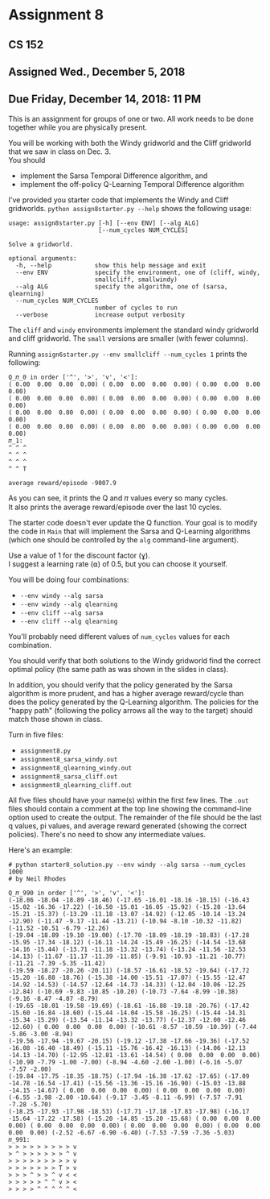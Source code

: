 # Assignment 8
## CS 152
## Assigned Wed., December 5, 2018
## Due Friday, December 14, 2018: 11 PM

This is an assignment for groups of one or two.  All work needs to be done together while you are 
physically present.

You will be working with both the Windy gridworld and the Cliff gridworld that we saw in class on Dec. 3.  
You should
* implement the Sarsa Temporal Difference algorithm, and
* implement the off-policy Q-Learning Temporal Difference algorithm

I've provided you starter code that implements the Windy and Cliff gridworlds.
```python assign8starter.py --help``` shows the following usage:

```
usage: assign8starter.py [-h] [--env ENV] [--alg ALG]
                         [--num_cycles NUM_CYCLES]

Solve a gridworld.

optional arguments:
  -h, --help            show this help message and exit
  --env ENV             specify the environment, one of (cliff, windy,
                        smallcliff, smallwindy)
  --alg ALG             specify the algorithm, one of (sarsa, qlearning)
  --num_cycles NUM_CYCLES
                        number of cycles to run
  --verbose             increase output verbosity
```

The ```cliff``` and ```windy``` environments implement the standard windy gridworld and cliff gridworld. 
The ```small``` versions are smaller (with fewer columns).

Running ```assign6starter.py --env smallcliff --num_cycles 1``` prints the following:
```
Q_𝜋_0 in order ['^', '>', 'v', '<']:
( 0.00  0.00  0.00  0.00) ( 0.00  0.00  0.00  0.00) ( 0.00  0.00  0.00  0.00) 
( 0.00  0.00  0.00  0.00) ( 0.00  0.00  0.00  0.00) ( 0.00  0.00  0.00  0.00) 
( 0.00  0.00  0.00  0.00) ( 0.00  0.00  0.00  0.00) ( 0.00  0.00  0.00  0.00) 
( 0.00  0.00  0.00  0.00) ( 0.00  0.00  0.00  0.00) ( 0.00  0.00  0.00  0.00) 
𝜋_1:
^ ^ ^ 
^ ^ ^ 
^ ^ ^ 
^ ^ T 

average reward/episode -9007.9
```
As you can see, it prints the Q and 𝜋 values every so many cycles.  
It also prints the average reward/episode over the last 10 cycles.

The starter code doesn't ever update the Q function.  Your goal is to modify the code
in ```Main``` that will implement the Sarsa and Q-Learning algorithms (which one should be
controlled by the ``alg`` command-line argument).

Use a value of 1 for the discount factor (ɣ).  
I suggest a learning rate (⍺) of 0.5, but you can 
choose it yourself.

You will be doing four combinations:
* ```--env windy --alg sarsa```
* ```--env windy --alg qlearning```
* ```--env cliff --alg sarsa```
* ```--env cliff --alg qlearning```

You'll probably need  different values of ```num_cycles``` values for each combination.

You should verify that both solutions to the Windy gridworld find the correct optimal policy
(the same path as was shown in the slides in class).

In addition, you should verify that the policy generated by the Sarsa algorithm is more prudent, and has
a higher average reward/cycle than does the policy generated by the Q-Learning algorithm. 
The policies for the "happy path" (following the policy arrows all the way to the target) should match those
shown in class.

Turn in five files:
* ```assignment8.py```
* ```assignment8_sarsa_windy.out```
* ```assignment8_qlearning_windy.out```
* ```assignment8_sarsa_cliff.out```
* ```assignment8_qlearning_cliff.out```

All five files should have your name(s) within the first few lines.
The ```.out``` files should contain a comment at the top line showing the command-line option used to
create the output.
The remainder of the file should be the last q values, pi values, and average reward generated 
(showing the correct policies). There's no need to show any intermediate values.

Here's an example:
```
# python starter8_solution.py --env windy --alg sarsa --num_cycles 1000
# by Neil Rhodes

Q_𝜋_990 in order ['^', '>', 'v', '<']:
(-18.86 -18.04 -18.89 -18.46) (-17.65 -16.01 -18.16 -18.15) (-16.43 -15.02 -16.36 -17.22) (-16.50 -15.01 -16.05 -15.92) (-15.28 -13.64 -15.21 -15.37) (-13.29 -11.18 -13.07 -14.92) (-12.05 -10.14 -13.24 -12.90) (-11.47 -9.17 -11.44 -13.21) (-10.94 -8.10 -10.32 -11.82) (-11.52 -10.51 -6.79 -12.26) 
(-19.04 -18.89 -19.10 -19.00) (-17.70 -18.09 -18.19 -18.83) (-17.28 -15.95 -17.34 -18.12) (-16.11 -14.24 -15.49 -16.25) (-14.54 -13.68 -14.16 -15.44) (-13.71 -11.18 -13.32 -13.74) (-13.24 -11.56 -12.53 -14.13) (-11.67 -11.17 -11.39 -11.85) (-9.91 -10.93 -11.21 -10.77) (-11.21 -7.39 -5.35 -11.42) 
(-19.59 -18.27 -20.26 -20.11) (-18.57 -16.61 -18.52 -19.64) (-17.72 -15.20 -16.88 -18.76) (-15.38 -14.00 -15.51 -17.07) (-15.55 -12.47 -14.92 -14.53) (-14.57 -12.64 -14.73 -14.33) (-12.04 -10.06 -12.25 -12.84) (-10.69 -9.83 -10.85 -10.20) (-10.73 -7.64 -8.99 -10.38) (-9.16 -8.47 -4.07 -8.79) 
(-19.65 -18.01 -19.58 -19.69) (-18.61 -16.88 -19.18 -20.76) (-17.42 -15.60 -16.84 -18.60) (-15.44 -14.04 -15.58 -16.25) (-15.44 -14.31 -15.34 -15.29) (-13.54 -11.14 -13.32 -13.77) (-12.37 -12.00 -12.46 -12.60) ( 0.00  0.00  0.00  0.00) (-10.61 -8.57 -10.59 -10.39) (-7.44 -5.86 -3.00 -8.94) 
(-19.56 -17.94 -19.67 -20.15) (-19.12 -17.38 -17.66 -19.36) (-17.52 -16.08 -16.40 -18.49) (-15.11 -15.76 -16.42 -16.13) (-14.06 -12.13 -14.13 -14.70) (-12.95 -12.81 -13.61 -14.54) ( 0.00  0.00  0.00  0.00) (-10.90 -7.79 -1.00 -7.00) (-8.94 -4.60 -2.00 -1.00) (-6.16 -5.07 -7.57 -2.00) 
(-19.84 -17.75 -18.35 -18.75) (-17.94 -16.38 -17.62 -17.65) (-17.09 -14.78 -16.54 -17.41) (-15.56 -13.36 -15.16 -16.90) (-15.03 -13.88 -14.15 -14.67) ( 0.00  0.00  0.00  0.00) ( 0.00  0.00  0.00  0.00) (-6.55 -3.98 -2.00 -10.64) (-9.17 -3.45 -8.11 -6.99) (-7.57 -7.91 -7.28 -5.70) 
(-18.25 -17.93 -17.98 -18.53) (-17.71 -17.18 -17.83 -17.98) (-16.17 -15.64 -17.22 -17.58) (-15.20 -14.85 -15.20 -15.68) ( 0.00  0.00  0.00  0.00) ( 0.00  0.00  0.00  0.00) ( 0.00  0.00  0.00  0.00) ( 0.00  0.00  0.00  0.00) (-2.52 -6.67 -6.90 -6.40) (-7.53 -7.59 -7.36 -5.03) 
𝜋_991:
> > > > > > > > > v 
> ^ > > > > > > ^ v 
> > > > > > > > > v 
> > > > > > > T > v 
> > > ^ > > ^ v < < 
> > > > > ^ ^ v > < 
> > > > ^ ^ ^ ^ ^ < 
```
